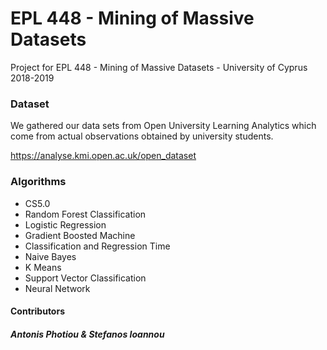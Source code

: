 # EPL 448 - Mining of Massive Datasets
Project for EPL 448 - Mining of Massive Datasets - University of Cyprus 2018-2019



### Dataset
We gathered our data sets from Open University Learning Analytics
which come from actual observations obtained by university students.

https://analyse.kmi.open.ac.uk/open_dataset

### Algorithms

* CS5.0
* Random Forest Classification
* Logistic Regression
* Gradient Boosted Machine
* Classification and Regression Time
* Naive Bayes
* K Means
* Support Vector Classification 
* Neural Network





#### Contributors 
##### Antonis Photiou & Stefanos Ioannou


